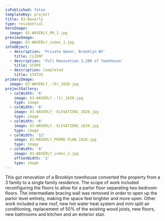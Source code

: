 ```yaml
---
isPublished: false
templateKey: project
title: 83-Waverly
type: residential
heroImage:
  image: 83-WAVERLY_PH_1.jpg
previewImage:
  image: 83-WAVERLY_index_1.jpg
infoObject:
  - description: 'Private Owner, Brooklyn NY'
    title: CLIENT
  - description: 'Full Renovation 3,200 sf Townhouse'
    title: SCOPE
  - description: Completed
    title: STATUS
primaryImage:
  image: 83-WAVERLY_-(8)_1820.jpg
projectGallery:
  - colWidth: '6'
    image: 83-WAVERLY_-(1)_1820.jpg
    type: image
  - colWidth: '6'
    image: 83-WAVERLY_-ELEVATION1_1820.jpg
    type: image
  - colWidth: '6'
    image: 83-WAVERLY_-ELEVATION2_1820.jpg
    type: image
  - colWidth: '12'
    image: 83-WAVERLY_PROMO PLAN_1820.jpg
    type: image
  - colWidth: '8'
    image: 83-WAVERLY_index_2.jpg
    offsetWidth: '2'
    type: image
---
```

This gut renovation of a Brooklyn townhouse converted the property from a 3 family to a single family residence. The scope of work included reconfiguring the floors to allow for a parlor floor separating two bedroom floors. The intermediate bracing wall was removed in order to open up the parlor level entirely, making the space feel brighter and more open. Other work included a new roof, new hot water heat system and mini split air conditioning, replacement of 50% of the existing wood joists, new floors, new bathrooms and kitchen and an exterior stair.
